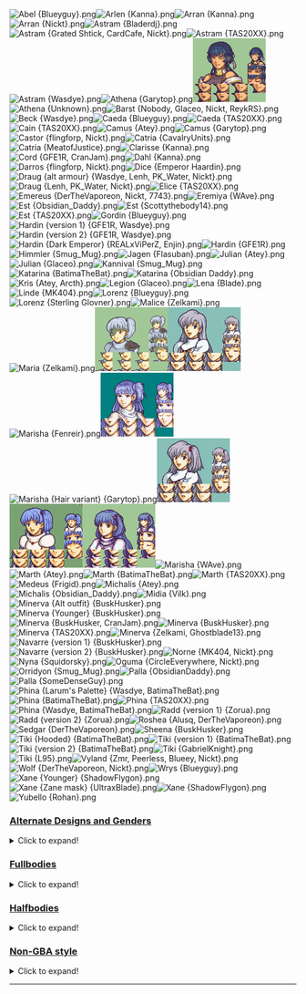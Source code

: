 ![Abel {Blueyguy}.png](https://raw.githubusercontent.com/Klokinator/FE-Repo/main/Portrait%20Repository/FE01,%203,%2011-12%20Mugs%20(Shadow%20Dragon,%20Mystery,%20and%20Remakes)/Abel%20%7BBlueyguy%7D.png "Abel {Blueyguy}.png")![Arlen {Kanna}.png](https://raw.githubusercontent.com/Klokinator/FE-Repo/main/Portrait%20Repository/FE01,%203,%2011-12%20Mugs%20(Shadow%20Dragon,%20Mystery,%20and%20Remakes)/Arlen%20%7BKanna%7D.png "Arlen {Kanna}.png")![Arran {Kanna}.png](https://raw.githubusercontent.com/Klokinator/FE-Repo/main/Portrait%20Repository/FE01,%203,%2011-12%20Mugs%20(Shadow%20Dragon,%20Mystery,%20and%20Remakes)/Arran%20%7BKanna%7D.png "Arran {Kanna}.png")![Arran {Nickt}.png](https://raw.githubusercontent.com/Klokinator/FE-Repo/main/Portrait%20Repository/FE01,%203,%2011-12%20Mugs%20(Shadow%20Dragon,%20Mystery,%20and%20Remakes)/Arran%20%7BNickt%7D.png "Arran {Nickt}.png")![Astram {Bladerdj}.png](https://raw.githubusercontent.com/Klokinator/FE-Repo/main/Portrait%20Repository/FE01,%203,%2011-12%20Mugs%20(Shadow%20Dragon,%20Mystery,%20and%20Remakes)/Astram%20%7BBladerdj%7D.png "Astram {Bladerdj}.png")![Astram {Grated Shtick, CardCafe, Nickt}.png](https://raw.githubusercontent.com/Klokinator/FE-Repo/main/Portrait%20Repository/FE01,%203,%2011-12%20Mugs%20(Shadow%20Dragon,%20Mystery,%20and%20Remakes)/Astram%20%7BGrated%20Shtick,%20CardCafe,%20Nickt%7D.png "Astram {Grated Shtick, CardCafe, Nickt}.png")![Astram {TAS20XX}.png](https://raw.githubusercontent.com/Klokinator/FE-Repo/main/Portrait%20Repository/FE01,%203,%2011-12%20Mugs%20(Shadow%20Dragon,%20Mystery,%20and%20Remakes)/Astram%20%7BTAS20XX%7D.png "Astram {TAS20XX}.png")![Astram {Wasdye}.png](https://raw.githubusercontent.com/Klokinator/FE-Repo/main/Portrait%20Repository/FE01,%203,%2011-12%20Mugs%20(Shadow%20Dragon,%20Mystery,%20and%20Remakes)/Astram%20%7BWasdye%7D.png "Astram {Wasdye}.png")![Athena {Garytop}.png](https://raw.githubusercontent.com/Klokinator/FE-Repo/main/Portrait%20Repository/FE01,%203,%2011-12%20Mugs%20(Shadow%20Dragon,%20Mystery,%20and%20Remakes)/Athena%20%7BGarytop%7D.png "Athena {Garytop}.png")![Athena {Redbean}.png](https://raw.githubusercontent.com/Klokinator/FE-Repo/main/Portrait%20Repository/FE01,%203,%2011-12%20Mugs%20(Shadow%20Dragon,%20Mystery,%20and%20Remakes)/Athena%20%7BRedbean%7D.png "Athena {Redbean}.png")![Athena {Unknown}.png](https://raw.githubusercontent.com/Klokinator/FE-Repo/main/Portrait%20Repository/FE01,%203,%2011-12%20Mugs%20(Shadow%20Dragon,%20Mystery,%20and%20Remakes)/Athena%20%7BUnknown%7D.png "Athena {Unknown}.png")![Barst {Nobody, Glaceo, Nickt, ReykRS}.png](https://raw.githubusercontent.com/Klokinator/FE-Repo/main/Portrait%20Repository/FE01,%203,%2011-12%20Mugs%20(Shadow%20Dragon,%20Mystery,%20and%20Remakes)/Barst%20%7BNobody,%20Glaceo,%20Nickt,%20ReykRS%7D.png "Barst {Nobody, Glaceo, Nickt, ReykRS}.png")![Beck {Wasdye}.png](https://raw.githubusercontent.com/Klokinator/FE-Repo/main/Portrait%20Repository/FE01,%203,%2011-12%20Mugs%20(Shadow%20Dragon,%20Mystery,%20and%20Remakes)/Beck%20%7BWasdye%7D.png "Beck {Wasdye}.png")![Caeda {Blueyguy}.png](https://raw.githubusercontent.com/Klokinator/FE-Repo/main/Portrait%20Repository/FE01,%203,%2011-12%20Mugs%20(Shadow%20Dragon,%20Mystery,%20and%20Remakes)/Caeda%20%7BBlueyguy%7D.png "Caeda {Blueyguy}.png")![Caeda {TAS20XX}.png](https://raw.githubusercontent.com/Klokinator/FE-Repo/main/Portrait%20Repository/FE01,%203,%2011-12%20Mugs%20(Shadow%20Dragon,%20Mystery,%20and%20Remakes)/Caeda%20%7BTAS20XX%7D.png "Caeda {TAS20XX}.png")![Cain {TAS20XX}.png](https://raw.githubusercontent.com/Klokinator/FE-Repo/main/Portrait%20Repository/FE01,%203,%2011-12%20Mugs%20(Shadow%20Dragon,%20Mystery,%20and%20Remakes)/Cain%20%7BTAS20XX%7D.png "Cain {TAS20XX}.png")![Camus {Atey}.png](https://raw.githubusercontent.com/Klokinator/FE-Repo/main/Portrait%20Repository/FE01,%203,%2011-12%20Mugs%20(Shadow%20Dragon,%20Mystery,%20and%20Remakes)/Camus%20%7BAtey%7D.png "Camus {Atey}.png")![Camus {Garytop}.png](https://raw.githubusercontent.com/Klokinator/FE-Repo/main/Portrait%20Repository/FE01,%203,%2011-12%20Mugs%20(Shadow%20Dragon,%20Mystery,%20and%20Remakes)/Camus%20%7BGarytop%7D.png "Camus {Garytop}.png")![Castor {flingforp, Nickt}.png](https://raw.githubusercontent.com/Klokinator/FE-Repo/main/Portrait%20Repository/FE01,%203,%2011-12%20Mugs%20(Shadow%20Dragon,%20Mystery,%20and%20Remakes)/Castor%20%7Bflingforp,%20Nickt%7D.png "Castor {flingforp, Nickt}.png")![Catria {CavalryUnits}.png](https://raw.githubusercontent.com/Klokinator/FE-Repo/main/Portrait%20Repository/FE01,%203,%2011-12%20Mugs%20(Shadow%20Dragon,%20Mystery,%20and%20Remakes)/Catria%20%7BCavalryUnits%7D.png "Catria {CavalryUnits}.png")![Catria {MeatofJustice}.png](https://raw.githubusercontent.com/Klokinator/FE-Repo/main/Portrait%20Repository/FE01,%203,%2011-12%20Mugs%20(Shadow%20Dragon,%20Mystery,%20and%20Remakes)/Catria%20%7BMeatofJustice%7D.png "Catria {MeatofJustice}.png")![Clarisse {Kanna}.png](https://raw.githubusercontent.com/Klokinator/FE-Repo/main/Portrait%20Repository/FE01,%203,%2011-12%20Mugs%20(Shadow%20Dragon,%20Mystery,%20and%20Remakes)/Clarisse%20%7BKanna%7D.png "Clarisse {Kanna}.png")![Cord {GFE1R, CranJam}.png](https://raw.githubusercontent.com/Klokinator/FE-Repo/main/Portrait%20Repository/FE01,%203,%2011-12%20Mugs%20(Shadow%20Dragon,%20Mystery,%20and%20Remakes)/Cord%20%7BGFE1R,%20CranJam%7D.png "Cord {GFE1R, CranJam}.png")![Dahl {Kanna}.png](https://raw.githubusercontent.com/Klokinator/FE-Repo/main/Portrait%20Repository/FE01,%203,%2011-12%20Mugs%20(Shadow%20Dragon,%20Mystery,%20and%20Remakes)/Dahl%20%7BKanna%7D.png "Dahl {Kanna}.png")![Darros {flingforp, Nickt}.png](https://raw.githubusercontent.com/Klokinator/FE-Repo/main/Portrait%20Repository/FE01,%203,%2011-12%20Mugs%20(Shadow%20Dragon,%20Mystery,%20and%20Remakes)/Darros%20%7Bflingforp,%20Nickt%7D.png "Darros {flingforp, Nickt}.png")![Dice {Emperor Haardin}.png](https://raw.githubusercontent.com/Klokinator/FE-Repo/main/Portrait%20Repository/FE01,%203,%2011-12%20Mugs%20(Shadow%20Dragon,%20Mystery,%20and%20Remakes)/Dice%20%7BEmperor%20Haardin%7D.png "Dice {Emperor Haardin}.png")![Draug {alt armour} {Wasdye, Lenh, PK_Water, Nickt}.png](https://raw.githubusercontent.com/Klokinator/FE-Repo/main/Portrait%20Repository/FE01,%203,%2011-12%20Mugs%20(Shadow%20Dragon,%20Mystery,%20and%20Remakes)/Draug%20(alt%20armour)%20%7BWasdye,%20Lenh,%20PK_Water,%20Nickt%7D.png "Draug {alt armour} {Wasdye, Lenh, PK_Water, Nickt}.png")![Draug {Lenh, PK_Water, Nickt}.png](https://raw.githubusercontent.com/Klokinator/FE-Repo/main/Portrait%20Repository/FE01,%203,%2011-12%20Mugs%20(Shadow%20Dragon,%20Mystery,%20and%20Remakes)/Draug%20%7BLenh,%20PK_Water,%20Nickt%7D.png "Draug {Lenh, PK_Water, Nickt}.png")![Elice {TAS20XX}.png](https://raw.githubusercontent.com/Klokinator/FE-Repo/main/Portrait%20Repository/FE01,%203,%2011-12%20Mugs%20(Shadow%20Dragon,%20Mystery,%20and%20Remakes)/Elice%20%7BTAS20XX%7D.png "Elice {TAS20XX}.png")![Emereus {DerTheVaporeon, Nickt, 7743}.png](https://raw.githubusercontent.com/Klokinator/FE-Repo/main/Portrait%20Repository/FE01,%203,%2011-12%20Mugs%20(Shadow%20Dragon,%20Mystery,%20and%20Remakes)/Emereus%20(DerTheVaporeon,%20Nickt,%207743).png "Emereus {DerTheVaporeon, Nickt, 7743}.png")![Eremiya {WAve}.png](https://raw.githubusercontent.com/Klokinator/FE-Repo/main/Portrait%20Repository/FE01,%203,%2011-12%20Mugs%20(Shadow%20Dragon,%20Mystery,%20and%20Remakes)/Eremiya%20%7BWAve%7D.png "Eremiya {WAve}.png")![Est {Obsidian_Daddy}.png](https://raw.githubusercontent.com/Klokinator/FE-Repo/main/Portrait%20Repository/FE01,%203,%2011-12%20Mugs%20(Shadow%20Dragon,%20Mystery,%20and%20Remakes)/Est%20%7BObsidian_Daddy%7D.png "Est {Obsidian_Daddy}.png")![Est {Scottythebody14}.png](https://raw.githubusercontent.com/Klokinator/FE-Repo/main/Portrait%20Repository/FE01,%203,%2011-12%20Mugs%20(Shadow%20Dragon,%20Mystery,%20and%20Remakes)/Est%20%7BScottythebody14%7D.png "Est {Scottythebody14}.png")![Est {TAS20XX}.png](https://raw.githubusercontent.com/Klokinator/FE-Repo/main/Portrait%20Repository/FE01,%203,%2011-12%20Mugs%20(Shadow%20Dragon,%20Mystery,%20and%20Remakes)/Est%20%7BTAS20XX%7D.png "Est {TAS20XX}.png")![Gordin {Blueyguy}.png](https://raw.githubusercontent.com/Klokinator/FE-Repo/main/Portrait%20Repository/FE01,%203,%2011-12%20Mugs%20(Shadow%20Dragon,%20Mystery,%20and%20Remakes)/Gordin%20%7BBlueyguy%7D.png "Gordin {Blueyguy}.png")![Hardin {version 1} {GFE1R, Wasdye}.png](https://raw.githubusercontent.com/Klokinator/FE-Repo/main/Portrait%20Repository/FE01,%203,%2011-12%20Mugs%20(Shadow%20Dragon,%20Mystery,%20and%20Remakes)/Hardin%20(version%201)%20%7BGFE1R,%20Wasdye%7D.png "Hardin {version 1} {GFE1R, Wasdye}.png")![Hardin {version 2} {GFE1R, Wasdye}.png](https://raw.githubusercontent.com/Klokinator/FE-Repo/main/Portrait%20Repository/FE01,%203,%2011-12%20Mugs%20(Shadow%20Dragon,%20Mystery,%20and%20Remakes)/Hardin%20(version%202)%20%7BGFE1R,%20Wasdye%7D.png "Hardin {version 2} {GFE1R, Wasdye}.png")![Hardin {Dark Emperor} {REALxViPerZ, Enjin}.png](https://raw.githubusercontent.com/Klokinator/FE-Repo/main/Portrait%20Repository/FE01,%203,%2011-12%20Mugs%20(Shadow%20Dragon,%20Mystery,%20and%20Remakes)/Hardin%20%7BDark%20Emperor%7D%20%7BREALxViPerZ,%20Enjin%7D.png "Hardin {Dark Emperor} {REALxViPerZ, Enjin}.png")![Hardin {GFE1R}.png](https://raw.githubusercontent.com/Klokinator/FE-Repo/main/Portrait%20Repository/FE01,%203,%2011-12%20Mugs%20(Shadow%20Dragon,%20Mystery,%20and%20Remakes)/Hardin%20%7BGFE1R%7D.png "Hardin {GFE1R}.png")![Himmler {Smug_Mug}.png](https://raw.githubusercontent.com/Klokinator/FE-Repo/main/Portrait%20Repository/FE01,%203,%2011-12%20Mugs%20(Shadow%20Dragon,%20Mystery,%20and%20Remakes)/Himmler%20%7BSmug_Mug%7D.png "Himmler {Smug_Mug}.png")![Jagen {Flasuban}.png](https://raw.githubusercontent.com/Klokinator/FE-Repo/main/Portrait%20Repository/FE01,%203,%2011-12%20Mugs%20(Shadow%20Dragon,%20Mystery,%20and%20Remakes)/Jagen%20%7BFlasuban%7D.png "Jagen {Flasuban}.png")![Julian {Atey}.png](https://raw.githubusercontent.com/Klokinator/FE-Repo/main/Portrait%20Repository/FE01,%203,%2011-12%20Mugs%20(Shadow%20Dragon,%20Mystery,%20and%20Remakes)/Julian%20%7BAtey%7D.png "Julian {Atey}.png")![Julian {Glaceo}.png](https://raw.githubusercontent.com/Klokinator/FE-Repo/main/Portrait%20Repository/FE01,%203,%2011-12%20Mugs%20(Shadow%20Dragon,%20Mystery,%20and%20Remakes)/Julian%20%7BGlaceo%7D.png "Julian {Glaceo}.png")![Kannival {Smug_Mug}.png](https://raw.githubusercontent.com/Klokinator/FE-Repo/main/Portrait%20Repository/FE01,%203,%2011-12%20Mugs%20(Shadow%20Dragon,%20Mystery,%20and%20Remakes)/Kannival%20%7BSmug_Mug%7D.png "Kannival {Smug_Mug}.png")![Katarina {BatimaTheBat}.png](https://raw.githubusercontent.com/Klokinator/FE-Repo/main/Portrait%20Repository/FE01,%203,%2011-12%20Mugs%20(Shadow%20Dragon,%20Mystery,%20and%20Remakes)/Katarina%20%7BBatimaTheBat%7D.png "Katarina {BatimaTheBat}.png")![Katarina {Obsidian Daddy}.png](https://raw.githubusercontent.com/Klokinator/FE-Repo/main/Portrait%20Repository/FE01,%203,%2011-12%20Mugs%20(Shadow%20Dragon,%20Mystery,%20and%20Remakes)/Katarina%20%7BObsidian%20Daddy%7D.png "Katarina {Obsidian Daddy}.png")![Kris {Atey, Arcth}.png](https://raw.githubusercontent.com/Klokinator/FE-Repo/main/Portrait%20Repository/FE01,%203,%2011-12%20Mugs%20(Shadow%20Dragon,%20Mystery,%20and%20Remakes)/Kris%20%7BAtey,%20Arcth%7D.png "Kris {Atey, Arcth}.png")![Legion {Glaceo}.png](https://raw.githubusercontent.com/Klokinator/FE-Repo/main/Portrait%20Repository/FE01,%203,%2011-12%20Mugs%20(Shadow%20Dragon,%20Mystery,%20and%20Remakes)/Legion%20%7BGlaceo%7D.png "Legion {Glaceo}.png")![Lena {Blade}.png](https://raw.githubusercontent.com/Klokinator/FE-Repo/main/Portrait%20Repository/FE01,%203,%2011-12%20Mugs%20(Shadow%20Dragon,%20Mystery,%20and%20Remakes)/Lena%20%7BBlade%7D.png "Lena {Blade}.png")![Linde {MK404}.png](https://raw.githubusercontent.com/Klokinator/FE-Repo/main/Portrait%20Repository/FE01,%203,%2011-12%20Mugs%20(Shadow%20Dragon,%20Mystery,%20and%20Remakes)/Linde%20%7BMK404%7D.png "Linde {MK404}.png")![Lorenz {Blueyguy}.png](https://raw.githubusercontent.com/Klokinator/FE-Repo/main/Portrait%20Repository/FE01,%203,%2011-12%20Mugs%20(Shadow%20Dragon,%20Mystery,%20and%20Remakes)/Lorenz%20%7BBlueyguy%7D.png "Lorenz {Blueyguy}.png")![Lorenz {Sterling Glovner}.png](https://raw.githubusercontent.com/Klokinator/FE-Repo/main/Portrait%20Repository/FE01,%203,%2011-12%20Mugs%20(Shadow%20Dragon,%20Mystery,%20and%20Remakes)/Lorenz%20%7BSterling%20Glovner%7D.png "Lorenz {Sterling Glovner}.png")![Malice {Zelkami}.png](https://raw.githubusercontent.com/Klokinator/FE-Repo/main/Portrait%20Repository/FE01,%203,%2011-12%20Mugs%20(Shadow%20Dragon,%20Mystery,%20and%20Remakes)/Malice%20%7BZelkami%7D.png "Malice {Zelkami}.png")![Maria {Zelkami}.png](https://raw.githubusercontent.com/Klokinator/FE-Repo/main/Portrait%20Repository/FE01,%203,%2011-12%20Mugs%20(Shadow%20Dragon,%20Mystery,%20and%20Remakes)/Maria%20%7BZelkami%7D.png "Maria {Zelkami}.png")![Marisha {Malice} {DeDeSans}.png](https://raw.githubusercontent.com/Klokinator/FE-Repo/main/Portrait%20Repository/FE01,%203,%2011-12%20Mugs%20(Shadow%20Dragon,%20Mystery,%20and%20Remakes)/Marisha%20(Malice)%20%7BDeDeSans%7D.png "Marisha {Malice} {DeDeSans}.png")![Marisha {no ponytail} {Plant Academy, Dolkar}.png](https://raw.githubusercontent.com/Klokinator/FE-Repo/main/Portrait%20Repository/FE01,%203,%2011-12%20Mugs%20(Shadow%20Dragon,%20Mystery,%20and%20Remakes)/Marisha%20(no%20ponytail)%20%7BPlant%20Academy,%20Dolkar%7D.png "Marisha {no ponytail} {Plant Academy, Dolkar}.png")![Marisha {Fenreir}.png](https://raw.githubusercontent.com/Klokinator/FE-Repo/main/Portrait%20Repository/FE01,%203,%2011-12%20Mugs%20(Shadow%20Dragon,%20Mystery,%20and%20Remakes)/Marisha%20%7BFenreir%7D.png "Marisha {Fenreir}.png")![Marisha {Garytop}.png](https://raw.githubusercontent.com/Klokinator/FE-Repo/main/Portrait%20Repository/FE01,%203,%2011-12%20Mugs%20(Shadow%20Dragon,%20Mystery,%20and%20Remakes)/Marisha%20%7BGarytop%7D.png "Marisha {Garytop}.png")![Marisha {Hair variant} {Garytop}.png](https://raw.githubusercontent.com/Klokinator/FE-Repo/main/Portrait%20Repository/FE01,%203,%2011-12%20Mugs%20(Shadow%20Dragon,%20Mystery,%20and%20Remakes)/Marisha%20%7BHair%20variant%7D%20%7BGarytop%7D.png "Marisha {Hair variant} {Garytop}.png")![Marisha {Plant Academy, Dolkar}.png](https://raw.githubusercontent.com/Klokinator/FE-Repo/main/Portrait%20Repository/FE01,%203,%2011-12%20Mugs%20(Shadow%20Dragon,%20Mystery,%20and%20Remakes)/Marisha%20%7BPlant%20Academy,%20Dolkar%7D.png "Marisha {Plant Academy, Dolkar}.png")![Marisha {Raulster}.png](https://raw.githubusercontent.com/Klokinator/FE-Repo/main/Portrait%20Repository/FE01,%203,%2011-12%20Mugs%20(Shadow%20Dragon,%20Mystery,%20and%20Remakes)/Marisha%20%7BRaulster%7D.png "Marisha {Raulster}.png")![Marisha {Redbean}.png](https://raw.githubusercontent.com/Klokinator/FE-Repo/main/Portrait%20Repository/FE01,%203,%2011-12%20Mugs%20(Shadow%20Dragon,%20Mystery,%20and%20Remakes)/Marisha%20%7BRedbean%7D.png "Marisha {Redbean}.png")![Marisha {WAve}.png](https://raw.githubusercontent.com/Klokinator/FE-Repo/main/Portrait%20Repository/FE01,%203,%2011-12%20Mugs%20(Shadow%20Dragon,%20Mystery,%20and%20Remakes)/Marisha%20%7BWAve%7D.png "Marisha {WAve}.png")![Marth {Atey}.png](https://raw.githubusercontent.com/Klokinator/FE-Repo/main/Portrait%20Repository/FE01,%203,%2011-12%20Mugs%20(Shadow%20Dragon,%20Mystery,%20and%20Remakes)/Marth%20%7BAtey%7D.png "Marth {Atey}.png")![Marth {BatimaTheBat}.png](https://raw.githubusercontent.com/Klokinator/FE-Repo/main/Portrait%20Repository/FE01,%203,%2011-12%20Mugs%20(Shadow%20Dragon,%20Mystery,%20and%20Remakes)/Marth%20%7BBatimaTheBat%7D.png "Marth {BatimaTheBat}.png")![Marth {TAS20XX}.png](https://raw.githubusercontent.com/Klokinator/FE-Repo/main/Portrait%20Repository/FE01,%203,%2011-12%20Mugs%20(Shadow%20Dragon,%20Mystery,%20and%20Remakes)/Marth%20%7BTAS20XX%7D.png "Marth {TAS20XX}.png")![Medeus {Frigid}.png](https://raw.githubusercontent.com/Klokinator/FE-Repo/main/Portrait%20Repository/FE01,%203,%2011-12%20Mugs%20(Shadow%20Dragon,%20Mystery,%20and%20Remakes)/Medeus%20%7BFrigid%7D.png "Medeus {Frigid}.png")![Michalis {Atey}.png](https://raw.githubusercontent.com/Klokinator/FE-Repo/main/Portrait%20Repository/FE01,%203,%2011-12%20Mugs%20(Shadow%20Dragon,%20Mystery,%20and%20Remakes)/Michalis%20%7BAtey%7D.png "Michalis {Atey}.png")![Michalis {Obsidian_Daddy}.png](https://raw.githubusercontent.com/Klokinator/FE-Repo/main/Portrait%20Repository/FE01,%203,%2011-12%20Mugs%20(Shadow%20Dragon,%20Mystery,%20and%20Remakes)/Michalis%20%7BObsidian_Daddy%7D.png "Michalis {Obsidian_Daddy}.png")![Midia {Vilk}.png](https://raw.githubusercontent.com/Klokinator/FE-Repo/main/Portrait%20Repository/FE01,%203,%2011-12%20Mugs%20(Shadow%20Dragon,%20Mystery,%20and%20Remakes)/Midia%20%7BVilk%7D.png "Midia {Vilk}.png")![Minerva {Alt outfit} {BuskHusker}.png](https://raw.githubusercontent.com/Klokinator/FE-Repo/main/Portrait%20Repository/FE01,%203,%2011-12%20Mugs%20(Shadow%20Dragon,%20Mystery,%20and%20Remakes)/Minerva%20(Alt%20outfit)%20%7BBuskHusker%7D.png "Minerva {Alt outfit} {BuskHusker}.png")![Minerva {Younger} {BuskHusker}.png](https://raw.githubusercontent.com/Klokinator/FE-Repo/main/Portrait%20Repository/FE01,%203,%2011-12%20Mugs%20(Shadow%20Dragon,%20Mystery,%20and%20Remakes)/Minerva%20(Younger)%20%7BBuskHusker%7D.png "Minerva {Younger} {BuskHusker}.png")![Minerva {BuskHusker, CranJam}.png](https://raw.githubusercontent.com/Klokinator/FE-Repo/main/Portrait%20Repository/FE01,%203,%2011-12%20Mugs%20(Shadow%20Dragon,%20Mystery,%20and%20Remakes)/Minerva%20%7BBuskHusker,%20CranJam%7D.png "Minerva {BuskHusker, CranJam}.png")![Minerva {BuskHusker}.png](https://raw.githubusercontent.com/Klokinator/FE-Repo/main/Portrait%20Repository/FE01,%203,%2011-12%20Mugs%20(Shadow%20Dragon,%20Mystery,%20and%20Remakes)/Minerva%20%7BBuskHusker%7D.png "Minerva {BuskHusker}.png")![Minerva {TAS20XX}.png](https://raw.githubusercontent.com/Klokinator/FE-Repo/main/Portrait%20Repository/FE01,%203,%2011-12%20Mugs%20(Shadow%20Dragon,%20Mystery,%20and%20Remakes)/Minerva%20%7BTAS20XX%7D.png "Minerva {TAS20XX}.png")![Minerva {Zelkami, Ghostblade13}.png](https://raw.githubusercontent.com/Klokinator/FE-Repo/main/Portrait%20Repository/FE01,%203,%2011-12%20Mugs%20(Shadow%20Dragon,%20Mystery,%20and%20Remakes)/Minerva%20%7BZelkami,%20Ghostblade13%7D.png "Minerva {Zelkami, Ghostblade13}.png")![Navarre {version 1} {BuskHusker}.png](https://raw.githubusercontent.com/Klokinator/FE-Repo/main/Portrait%20Repository/FE01,%203,%2011-12%20Mugs%20(Shadow%20Dragon,%20Mystery,%20and%20Remakes)/Navarre%20(version%201)%20%7BBuskHusker%7D.png "Navarre {version 1} {BuskHusker}.png")![Navarre {version 2} {BuskHusker}.png](https://raw.githubusercontent.com/Klokinator/FE-Repo/main/Portrait%20Repository/FE01,%203,%2011-12%20Mugs%20(Shadow%20Dragon,%20Mystery,%20and%20Remakes)/Navarre%20(version%202)%20%7BBuskHusker%7D.png "Navarre {version 2} {BuskHusker}.png")![Norne {MK404, Nickt}.png](https://raw.githubusercontent.com/Klokinator/FE-Repo/main/Portrait%20Repository/FE01,%203,%2011-12%20Mugs%20(Shadow%20Dragon,%20Mystery,%20and%20Remakes)/Norne%20%7BMK404,%20Nickt%7D.png "Norne {MK404, Nickt}.png")![Nyna {Squidorsky}.png](https://raw.githubusercontent.com/Klokinator/FE-Repo/main/Portrait%20Repository/FE01,%203,%2011-12%20Mugs%20(Shadow%20Dragon,%20Mystery,%20and%20Remakes)/Nyna%20%7BSquidorsky%7D.png "Nyna {Squidorsky}.png")![Oguma {CircleEverywhere, Nickt}.png](https://raw.githubusercontent.com/Klokinator/FE-Repo/main/Portrait%20Repository/FE01,%203,%2011-12%20Mugs%20(Shadow%20Dragon,%20Mystery,%20and%20Remakes)/Oguma%20%7BCircleEverywhere,%20Nickt%7D.png "Oguma {CircleEverywhere, Nickt}.png")![Orridyon {Smug_Mug}.png](https://raw.githubusercontent.com/Klokinator/FE-Repo/main/Portrait%20Repository/FE01,%203,%2011-12%20Mugs%20(Shadow%20Dragon,%20Mystery,%20and%20Remakes)/Orridyon%20%7BSmug_Mug%7D.png "Orridyon {Smug_Mug}.png")![Palla {ObsidianDaddy}.png](https://raw.githubusercontent.com/Klokinator/FE-Repo/main/Portrait%20Repository/FE01,%203,%2011-12%20Mugs%20(Shadow%20Dragon,%20Mystery,%20and%20Remakes)/Palla%20%7BObsidianDaddy%7D.png "Palla {ObsidianDaddy}.png")![Palla {SomeDenseGuy}.png](https://raw.githubusercontent.com/Klokinator/FE-Repo/main/Portrait%20Repository/FE01,%203,%2011-12%20Mugs%20(Shadow%20Dragon,%20Mystery,%20and%20Remakes)/Palla%20%7BSomeDenseGuy%7D.png "Palla {SomeDenseGuy}.png")![Phina {Larum's Palette} {Wasdye, BatimaTheBat}.png](https://raw.githubusercontent.com/Klokinator/FE-Repo/main/Portrait%20Repository/FE01,%203,%2011-12%20Mugs%20(Shadow%20Dragon,%20Mystery,%20and%20Remakes)/Phina%20(Larum's%20Palette)%20%7BWasdye,%20BatimaTheBat%7D.png "Phina {Larum's Palette} {Wasdye, BatimaTheBat}.png")![Phina {BatimaTheBat}.png](https://raw.githubusercontent.com/Klokinator/FE-Repo/main/Portrait%20Repository/FE01,%203,%2011-12%20Mugs%20(Shadow%20Dragon,%20Mystery,%20and%20Remakes)/Phina%20%7BBatimaTheBat%7D.png "Phina {BatimaTheBat}.png")![Phina {TAS20XX}.png](https://raw.githubusercontent.com/Klokinator/FE-Repo/main/Portrait%20Repository/FE01,%203,%2011-12%20Mugs%20(Shadow%20Dragon,%20Mystery,%20and%20Remakes)/Phina%20%7BTAS20XX%7D.png "Phina {TAS20XX}.png")![Phina {Wasdye, BatimaTheBat}.png](https://raw.githubusercontent.com/Klokinator/FE-Repo/main/Portrait%20Repository/FE01,%203,%2011-12%20Mugs%20(Shadow%20Dragon,%20Mystery,%20and%20Remakes)/Phina%20%7BWasdye,%20BatimaTheBat%7D.png "Phina {Wasdye, BatimaTheBat}.png")![Radd {version 1} {Zorua}.png](https://raw.githubusercontent.com/Klokinator/FE-Repo/main/Portrait%20Repository/FE01,%203,%2011-12%20Mugs%20(Shadow%20Dragon,%20Mystery,%20and%20Remakes)/Radd%20(version%201)%20%7BZorua%7D.png "Radd {version 1} {Zorua}.png")![Radd {version 2}  {Zorua}.png](https://raw.githubusercontent.com/Klokinator/FE-Repo/main/Portrait%20Repository/FE01,%203,%2011-12%20Mugs%20(Shadow%20Dragon,%20Mystery,%20and%20Remakes)/Radd%20(version%202)%20%20%7BZorua%7D.png "Radd {version 2}  {Zorua}.png")![Roshea {Alusq, DerTheVaporeon}.png](https://raw.githubusercontent.com/Klokinator/FE-Repo/main/Portrait%20Repository/FE01,%203,%2011-12%20Mugs%20(Shadow%20Dragon,%20Mystery,%20and%20Remakes)/Roshea%20%7BAlusq,%20DerTheVaporeon%7D.png "Roshea {Alusq, DerTheVaporeon}.png")![Sedgar {DerTheVaporeon}.png](https://raw.githubusercontent.com/Klokinator/FE-Repo/main/Portrait%20Repository/FE01,%203,%2011-12%20Mugs%20(Shadow%20Dragon,%20Mystery,%20and%20Remakes)/Sedgar%20%7BDerTheVaporeon%7D.png "Sedgar {DerTheVaporeon}.png")![Sheena {BuskHusker}.png](https://raw.githubusercontent.com/Klokinator/FE-Repo/main/Portrait%20Repository/FE01,%203,%2011-12%20Mugs%20(Shadow%20Dragon,%20Mystery,%20and%20Remakes)/Sheena%20%7BBuskHusker%7D.png "Sheena {BuskHusker}.png")![Tiki {Hooded} {BatimaTheBat}.png](https://raw.githubusercontent.com/Klokinator/FE-Repo/main/Portrait%20Repository/FE01,%203,%2011-12%20Mugs%20(Shadow%20Dragon,%20Mystery,%20and%20Remakes)/Tiki%20(Hooded)%20%7BBatimaTheBat%7D.png "Tiki {Hooded} {BatimaTheBat}.png")![Tiki {version 1} {BatimaTheBat}.png](https://raw.githubusercontent.com/Klokinator/FE-Repo/main/Portrait%20Repository/FE01,%203,%2011-12%20Mugs%20(Shadow%20Dragon,%20Mystery,%20and%20Remakes)/Tiki%20(version%201)%20%7BBatimaTheBat%7D.png "Tiki {version 1} {BatimaTheBat}.png")![Tiki {version 2} {BatimaTheBat}.png](https://raw.githubusercontent.com/Klokinator/FE-Repo/main/Portrait%20Repository/FE01,%203,%2011-12%20Mugs%20(Shadow%20Dragon,%20Mystery,%20and%20Remakes)/Tiki%20(version%202)%20%7BBatimaTheBat%7D.png "Tiki {version 2} {BatimaTheBat}.png")![Tiki {GabrielKnight}.png](https://raw.githubusercontent.com/Klokinator/FE-Repo/main/Portrait%20Repository/FE01,%203,%2011-12%20Mugs%20(Shadow%20Dragon,%20Mystery,%20and%20Remakes)/Tiki%20%7BGabrielKnight%7D.png "Tiki {GabrielKnight}.png")![Tiki {L95}.png](https://raw.githubusercontent.com/Klokinator/FE-Repo/main/Portrait%20Repository/FE01,%203,%2011-12%20Mugs%20(Shadow%20Dragon,%20Mystery,%20and%20Remakes)/Tiki%20%7BL95%7D.png "Tiki {L95}.png")![Vyland {Zmr, Peerless, Blueey, Nickt}.png](https://raw.githubusercontent.com/Klokinator/FE-Repo/main/Portrait%20Repository/FE01,%203,%2011-12%20Mugs%20(Shadow%20Dragon,%20Mystery,%20and%20Remakes)/Vyland%20%7BZmr,%20Peerless,%20Blueey,%20Nickt%7D.png "Vyland {Zmr, Peerless, Blueey, Nickt}.png")![Wolf {DerTheVaporeon, Nickt}.png](https://raw.githubusercontent.com/Klokinator/FE-Repo/main/Portrait%20Repository/FE01,%203,%2011-12%20Mugs%20(Shadow%20Dragon,%20Mystery,%20and%20Remakes)/Wolf%20%7BDerTheVaporeon,%20Nickt%7D.png "Wolf {DerTheVaporeon, Nickt}.png")![Wrys {Blueyguy}.png](https://raw.githubusercontent.com/Klokinator/FE-Repo/main/Portrait%20Repository/FE01,%203,%2011-12%20Mugs%20(Shadow%20Dragon,%20Mystery,%20and%20Remakes)/Wrys%20%7BBlueyguy%7D.png "Wrys {Blueyguy}.png")![Xane {Younger} {ShadowFlygon}.png](https://raw.githubusercontent.com/Klokinator/FE-Repo/main/Portrait%20Repository/FE01,%203,%2011-12%20Mugs%20(Shadow%20Dragon,%20Mystery,%20and%20Remakes)/Xane%20(Younger)%20%7BShadowFlygon%7D.png "Xane {Younger} {ShadowFlygon}.png")![Xane {Zane mask} {UltraxBlade}.png](https://raw.githubusercontent.com/Klokinator/FE-Repo/main/Portrait%20Repository/FE01,%203,%2011-12%20Mugs%20(Shadow%20Dragon,%20Mystery,%20and%20Remakes)/Xane%20(Zane%20mask)%20%7BUltraxBlade%7D.png "Xane {Zane mask} {UltraxBlade}.png")![Xane {ShadowFlygon}.png](https://raw.githubusercontent.com/Klokinator/FE-Repo/main/Portrait%20Repository/FE01,%203,%2011-12%20Mugs%20(Shadow%20Dragon,%20Mystery,%20and%20Remakes)/Xane%20%7BShadowFlygon%7D.png "Xane {ShadowFlygon}.png")![Yubello {Rohan}.png](https://raw.githubusercontent.com/Klokinator/FE-Repo/main/Portrait%20Repository/FE01,%203,%2011-12%20Mugs%20(Shadow%20Dragon,%20Mystery,%20and%20Remakes)/Yubello%20%7BRohan%7D.png "Yubello {Rohan}.png")

### [Alternate Designs and Genders](Alternate%20Designs%20and%20Genders)

<details><summary>Click to expand!</summary>

![Athena {Male} {Frog}.png](https://raw.githubusercontent.com/Klokinator/FE-Repo/main/Portrait%20Repository/FE01,%203,%2011-12%20Mugs%20(Shadow%20Dragon,%20Mystery,%20and%20Remakes)/Alternate%20Designs%20and%20Genders/Athena%20(Male)%20%7BFrog%7D.png "Athena {Male} {Frog}.png")![Macellan {Nomad} {Donlot, Bwan}.png](https://raw.githubusercontent.com/Klokinator/FE-Repo/main/Portrait%20Repository/FE01,%203,%2011-12%20Mugs%20(Shadow%20Dragon,%20Mystery,%20and%20Remakes)/Alternate%20Designs%20and%20Genders/Macellan%20(Nomad)%20%7BDonlot,%20Bwan%7D.png "Macellan {Nomad} {Donlot, Bwan}.png")



----



</details>

### [Fullbodies](Fullbodies)

<details><summary>Click to expand!</summary>

![Marisha {no ponytail} {Plant Academy,}.png](https://raw.githubusercontent.com/Klokinator/FE-Repo/main/Portrait%20Repository/FE01,%203,%2011-12%20Mugs%20(Shadow%20Dragon,%20Mystery,%20and%20Remakes)/Fullbodies/Marisha%20(no%20ponytail)%20%7BPlant%20Academy,%7D.png "Marisha {no ponytail} {Plant Academy,}.png")![Marisha {Plant Academy,}.png](https://raw.githubusercontent.com/Klokinator/FE-Repo/main/Portrait%20Repository/FE01,%203,%2011-12%20Mugs%20(Shadow%20Dragon,%20Mystery,%20and%20Remakes)/Fullbodies/Marisha%20%7BPlant%20Academy,%7D.png "Marisha {Plant Academy,}.png")



----



</details>

### [Halfbodies](Halfbodies)

<details><summary>Click to expand!</summary>

![Abel {Bluey, DerTheVaporeon, Nickt}.png](https://raw.githubusercontent.com/Klokinator/FE-Repo/main/Portrait%20Repository/FE01,%203,%2011-12%20Mugs%20(Shadow%20Dragon,%20Mystery,%20and%20Remakes)/Halfbodies/Abel%20%7BBluey,%20DerTheVaporeon,%20Nickt%7D.png "Abel {Bluey, DerTheVaporeon, Nickt}.png")![Astram {Grated Shtick, CardCafe, Nickt}.png](https://raw.githubusercontent.com/Klokinator/FE-Repo/main/Portrait%20Repository/FE01,%203,%2011-12%20Mugs%20(Shadow%20Dragon,%20Mystery,%20and%20Remakes)/Halfbodies/Astram%20%7BGrated%20Shtick,%20CardCafe,%20Nickt%7D.png "Astram {Grated Shtick, CardCafe, Nickt}.png")![Athena {Garytop}.png](https://raw.githubusercontent.com/Klokinator/FE-Repo/main/Portrait%20Repository/FE01,%203,%2011-12%20Mugs%20(Shadow%20Dragon,%20Mystery,%20and%20Remakes)/Halfbodies/Athena%20%7BGarytop%7D.png "Athena {Garytop}.png")![Athena {Unknown}.png](https://raw.githubusercontent.com/Klokinator/FE-Repo/main/Portrait%20Repository/FE01,%203,%2011-12%20Mugs%20(Shadow%20Dragon,%20Mystery,%20and%20Remakes)/Halfbodies/Athena%20%7BUnknown%7D.png "Athena {Unknown}.png")![Barst {Nobody, Glaceo, Nickt}.png](https://raw.githubusercontent.com/Klokinator/FE-Repo/main/Portrait%20Repository/FE01,%203,%2011-12%20Mugs%20(Shadow%20Dragon,%20Mystery,%20and%20Remakes)/Halfbodies/Barst%20%7BNobody,%20Glaceo,%20Nickt%7D.png "Barst {Nobody, Glaceo, Nickt}.png")![Bentheon {Frigid}.png](https://raw.githubusercontent.com/Klokinator/FE-Repo/main/Portrait%20Repository/FE01,%203,%2011-12%20Mugs%20(Shadow%20Dragon,%20Mystery,%20and%20Remakes)/Halfbodies/Bentheon%20%7BFrigid%7D.png "Bentheon {Frigid}.png")![Bord {Frigid, Nickt}.png](https://raw.githubusercontent.com/Klokinator/FE-Repo/main/Portrait%20Repository/FE01,%203,%2011-12%20Mugs%20(Shadow%20Dragon,%20Mystery,%20and%20Remakes)/Halfbodies/Bord%20%7BFrigid,%20Nickt%7D.png "Bord {Frigid, Nickt}.png")![Caeda {Blueey, Nickt}.png](https://raw.githubusercontent.com/Klokinator/FE-Repo/main/Portrait%20Repository/FE01,%203,%2011-12%20Mugs%20(Shadow%20Dragon,%20Mystery,%20and%20Remakes)/Halfbodies/Caeda%20%7BBlueey,%20Nickt%7D.png "Caeda {Blueey, Nickt}.png")![Castor {flingleforp, Nickt}.png](https://raw.githubusercontent.com/Klokinator/FE-Repo/main/Portrait%20Repository/FE01,%203,%2011-12%20Mugs%20(Shadow%20Dragon,%20Mystery,%20and%20Remakes)/Halfbodies/Castor%20%7Bflingleforp,%20Nickt%7D.png "Castor {flingleforp, Nickt}.png")![Cord {Frigid}.png](https://raw.githubusercontent.com/Klokinator/FE-Repo/main/Portrait%20Repository/FE01,%203,%2011-12%20Mugs%20(Shadow%20Dragon,%20Mystery,%20and%20Remakes)/Halfbodies/Cord%20%7BFrigid%7D.png "Cord {Frigid}.png")![Darros {flingleforp, Nickt}.png](https://raw.githubusercontent.com/Klokinator/FE-Repo/main/Portrait%20Repository/FE01,%203,%2011-12%20Mugs%20(Shadow%20Dragon,%20Mystery,%20and%20Remakes)/Halfbodies/Darros%20%7Bflingleforp,%20Nickt%7D.png "Darros {flingleforp, Nickt}.png")![Draug {Lenh, PK_Water, Nickt}.png](https://raw.githubusercontent.com/Klokinator/FE-Repo/main/Portrait%20Repository/FE01,%203,%2011-12%20Mugs%20(Shadow%20Dragon,%20Mystery,%20and%20Remakes)/Halfbodies/Draug%20%7BLenh,%20PK_Water,%20Nickt%7D.png "Draug {Lenh, PK_Water, Nickt}.png")![Emereus {DerTheVaporeon, Nickt}.png](https://raw.githubusercontent.com/Klokinator/FE-Repo/main/Portrait%20Repository/FE01,%203,%2011-12%20Mugs%20(Shadow%20Dragon,%20Mystery,%20and%20Remakes)/Halfbodies/Emereus%20%7BDerTheVaporeon,%20Nickt%7D.png "Emereus {DerTheVaporeon, Nickt}.png")![Gazzak {FEier, Bluey, Nickt}.png](https://raw.githubusercontent.com/Klokinator/FE-Repo/main/Portrait%20Repository/FE01,%203,%2011-12%20Mugs%20(Shadow%20Dragon,%20Mystery,%20and%20Remakes)/Halfbodies/Gazzak%20%7BFEier,%20Bluey,%20Nickt%7D.png "Gazzak {FEier, Bluey, Nickt}.png")![Hardin {GFE1R}.png](https://raw.githubusercontent.com/Klokinator/FE-Repo/main/Portrait%20Repository/FE01,%203,%2011-12%20Mugs%20(Shadow%20Dragon,%20Mystery,%20and%20Remakes)/Halfbodies/Hardin%20%7BGFE1R%7D.png "Hardin {GFE1R}.png")![Jagen {BwdYeti, Nickt}.png](https://raw.githubusercontent.com/Klokinator/FE-Repo/main/Portrait%20Repository/FE01,%203,%2011-12%20Mugs%20(Shadow%20Dragon,%20Mystery,%20and%20Remakes)/Halfbodies/Jagen%20%7BBwdYeti,%20Nickt%7D.png "Jagen {BwdYeti, Nickt}.png")![Jeorge {Shota} {Kabby}.png](https://raw.githubusercontent.com/Klokinator/FE-Repo/main/Portrait%20Repository/FE01,%203,%2011-12%20Mugs%20(Shadow%20Dragon,%20Mystery,%20and%20Remakes)/Halfbodies/Jeorge%20(Shota)%20%7BKabby%7D.png "Jeorge {Shota} {Kabby}.png")![Julian {Glaceo}.png](https://raw.githubusercontent.com/Klokinator/FE-Repo/main/Portrait%20Repository/FE01,%203,%2011-12%20Mugs%20(Shadow%20Dragon,%20Mystery,%20and%20Remakes)/Halfbodies/Julian%20%7BGlaceo%7D.png "Julian {Glaceo}.png")![Kain.png](https://raw.githubusercontent.com/Klokinator/FE-Repo/main/Portrait%20Repository/FE01,%203,%2011-12%20Mugs%20(Shadow%20Dragon,%20Mystery,%20and%20Remakes)/Halfbodies/Kain.png "Kain.png")![Linde {MK404}.png](https://raw.githubusercontent.com/Klokinator/FE-Repo/main/Portrait%20Repository/FE01,%203,%2011-12%20Mugs%20(Shadow%20Dragon,%20Mystery,%20and%20Remakes)/Halfbodies/Linde%20%7BMK404%7D.png "Linde {MK404}.png")![Maria {Zelkami}.png](https://raw.githubusercontent.com/Klokinator/FE-Repo/main/Portrait%20Repository/FE01,%203,%2011-12%20Mugs%20(Shadow%20Dragon,%20Mystery,%20and%20Remakes)/Halfbodies/Maria%20%7BZelkami%7D.png "Maria {Zelkami}.png")![Marth {Anime version}.png](https://raw.githubusercontent.com/Klokinator/FE-Repo/main/Portrait%20Repository/FE01,%203,%2011-12%20Mugs%20(Shadow%20Dragon,%20Mystery,%20and%20Remakes)/Halfbodies/Marth%20(Anime%20version).png "Marth {Anime version}.png")![Marth {Lenh}.png](https://raw.githubusercontent.com/Klokinator/FE-Repo/main/Portrait%20Repository/FE01,%203,%2011-12%20Mugs%20(Shadow%20Dragon,%20Mystery,%20and%20Remakes)/Halfbodies/Marth%20%7BLenh%7D.png "Marth {Lenh}.png")![Medeus {Frigid}.png](https://raw.githubusercontent.com/Klokinator/FE-Repo/main/Portrait%20Repository/FE01,%203,%2011-12%20Mugs%20(Shadow%20Dragon,%20Mystery,%20and%20Remakes)/Halfbodies/Medeus%20%7BFrigid%7D.png "Medeus {Frigid}.png")![Minerva {Alt pallete} {Zelkami, Ghostblade13}.png](https://raw.githubusercontent.com/Klokinator/FE-Repo/main/Portrait%20Repository/FE01,%203,%2011-12%20Mugs%20(Shadow%20Dragon,%20Mystery,%20and%20Remakes)/Halfbodies/Minerva%20(Alt%20pallete)%20%7BZelkami,%20Ghostblade13%7D.png "Minerva {Alt pallete} {Zelkami, Ghostblade13}.png")![Minerva {No crown} {Zelkami, Ghostblade13}.png](https://raw.githubusercontent.com/Klokinator/FE-Repo/main/Portrait%20Repository/FE01,%203,%2011-12%20Mugs%20(Shadow%20Dragon,%20Mystery,%20and%20Remakes)/Halfbodies/Minerva%20(No%20crown)%20%7BZelkami,%20Ghostblade13%7D.png "Minerva {No crown} {Zelkami, Ghostblade13}.png")![Minerva {Squidorsky}.png](https://raw.githubusercontent.com/Klokinator/FE-Repo/main/Portrait%20Repository/FE01,%203,%2011-12%20Mugs%20(Shadow%20Dragon,%20Mystery,%20and%20Remakes)/Halfbodies/Minerva%20%7BSquidorsky%7D.png "Minerva {Squidorsky}.png")![Minerva {Zelkami, Ghostblade13}.png](https://raw.githubusercontent.com/Klokinator/FE-Repo/main/Portrait%20Repository/FE01,%203,%2011-12%20Mugs%20(Shadow%20Dragon,%20Mystery,%20and%20Remakes)/Halfbodies/Minerva%20%7BZelkami,%20Ghostblade13%7D.png "Minerva {Zelkami, Ghostblade13}.png")![Norne {Buff} {MK404, Frigid, Nickt}.png](https://raw.githubusercontent.com/Klokinator/FE-Repo/main/Portrait%20Repository/FE01,%203,%2011-12%20Mugs%20(Shadow%20Dragon,%20Mystery,%20and%20Remakes)/Halfbodies/Norne%20(Buff)%20%7BMK404,%20Frigid,%20Nickt%7D.png "Norne {Buff} {MK404, Frigid, Nickt}.png")![Norne {MK404, Nickt}.png](https://raw.githubusercontent.com/Klokinator/FE-Repo/main/Portrait%20Repository/FE01,%203,%2011-12%20Mugs%20(Shadow%20Dragon,%20Mystery,%20and%20Remakes)/Halfbodies/Norne%20%7BMK404,%20Nickt%7D.png "Norne {MK404, Nickt}.png")![Nyna {Squidorsky}.png](https://raw.githubusercontent.com/Klokinator/FE-Repo/main/Portrait%20Repository/FE01,%203,%2011-12%20Mugs%20(Shadow%20Dragon,%20Mystery,%20and%20Remakes)/Halfbodies/Nyna%20%7BSquidorsky%7D.png "Nyna {Squidorsky}.png")![Ogma {CirclesEverywhere, Nickt}.png](https://raw.githubusercontent.com/Klokinator/FE-Repo/main/Portrait%20Repository/FE01,%203,%2011-12%20Mugs%20(Shadow%20Dragon,%20Mystery,%20and%20Remakes)/Halfbodies/Ogma%20%7BCirclesEverywhere,%20Nickt%7D.png "Ogma {CirclesEverywhere, Nickt}.png")![Palla {Backer}.png](https://raw.githubusercontent.com/Klokinator/FE-Repo/main/Portrait%20Repository/FE01,%203,%2011-12%20Mugs%20(Shadow%20Dragon,%20Mystery,%20and%20Remakes)/Halfbodies/Palla%20%7BBacker%7D.png "Palla {Backer}.png")![Roshea {Alusq, DerTheVaporeon}.png](https://raw.githubusercontent.com/Klokinator/FE-Repo/main/Portrait%20Repository/FE01,%203,%2011-12%20Mugs%20(Shadow%20Dragon,%20Mystery,%20and%20Remakes)/Halfbodies/Roshea%20%7BAlusq,%20DerTheVaporeon%7D.png "Roshea {Alusq, DerTheVaporeon}.png")![Sedgar {DerTheVaporeon}.png](https://raw.githubusercontent.com/Klokinator/FE-Repo/main/Portrait%20Repository/FE01,%203,%2011-12%20Mugs%20(Shadow%20Dragon,%20Mystery,%20and%20Remakes)/Halfbodies/Sedgar%20%7BDerTheVaporeon%7D.png "Sedgar {DerTheVaporeon}.png")![Sterlin {Frigid}.png](https://raw.githubusercontent.com/Klokinator/FE-Repo/main/Portrait%20Repository/FE01,%203,%2011-12%20Mugs%20(Shadow%20Dragon,%20Mystery,%20and%20Remakes)/Halfbodies/Sterlin%20%7BFrigid%7D.png "Sterlin {Frigid}.png")![Volzhin {Frigid}.png](https://raw.githubusercontent.com/Klokinator/FE-Repo/main/Portrait%20Repository/FE01,%203,%2011-12%20Mugs%20(Shadow%20Dragon,%20Mystery,%20and%20Remakes)/Halfbodies/Volzhin%20%7BFrigid%7D.png "Volzhin {Frigid}.png")![Vylain {Zmr, Peerless, Blueey, Nickt}.png](https://raw.githubusercontent.com/Klokinator/FE-Repo/main/Portrait%20Repository/FE01,%203,%2011-12%20Mugs%20(Shadow%20Dragon,%20Mystery,%20and%20Remakes)/Halfbodies/Vylain%20%7BZmr,%20Peerless,%20Blueey,%20Nickt%7D.png "Vylain {Zmr, Peerless, Blueey, Nickt}.png")![Wolf {DerTheVaporeon, Nickt}.png](https://raw.githubusercontent.com/Klokinator/FE-Repo/main/Portrait%20Repository/FE01,%203,%2011-12%20Mugs%20(Shadow%20Dragon,%20Mystery,%20and%20Remakes)/Halfbodies/Wolf%20%7BDerTheVaporeon,%20Nickt%7D.png "Wolf {DerTheVaporeon, Nickt}.png")



----



</details>

### [Non-GBA style](Non-GBA%20style)

<details><summary>Click to expand!</summary>

![Astram {Frog}.png](https://raw.githubusercontent.com/Klokinator/FE-Repo/main/Portrait%20Repository/FE01,%203,%2011-12%20Mugs%20(Shadow%20Dragon,%20Mystery,%20and%20Remakes)/Non-GBA%20style/Astram%20%7BFrog%7D.png "Astram {Frog}.png")![Norne {MonkeyBard}.png](https://raw.githubusercontent.com/Klokinator/FE-Repo/main/Portrait%20Repository/FE01,%203,%2011-12%20Mugs%20(Shadow%20Dragon,%20Mystery,%20and%20Remakes)/Non-GBA%20style/Norne%20%7BMonkeyBard%7D.png "Norne {MonkeyBard}.png")![Phina {CranJam}.png](https://raw.githubusercontent.com/Klokinator/FE-Repo/main/Portrait%20Repository/FE01,%203,%2011-12%20Mugs%20(Shadow%20Dragon,%20Mystery,%20and%20Remakes)/Non-GBA%20style/Phina%20%7BCranJam%7D.png "Phina {CranJam}.png")



----



</details>



----

